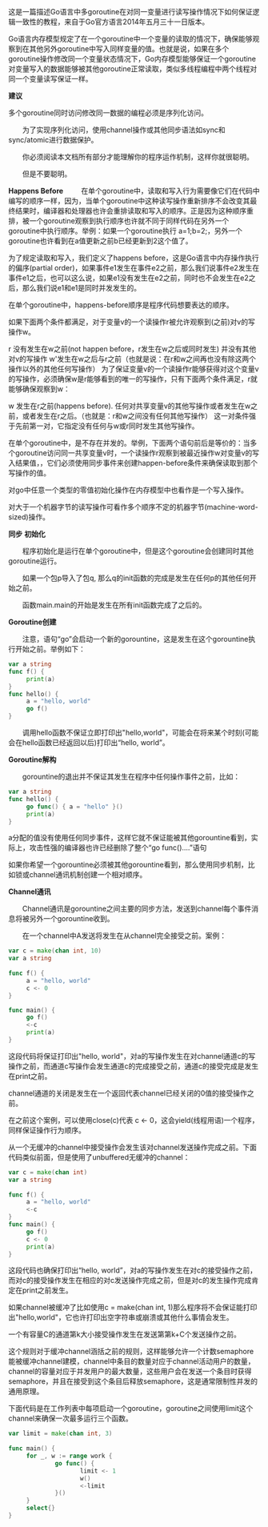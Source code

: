 这是一篇描述Go语言中多goroutine在对同一变量进行读写操作情况下如何保证逻辑一致性的教程，来自于Go官方语言2014年五月三十一日版本。

Go语言内存模型规定了在一个goroutine中一个变量的读取的情况下，确保能够观察到在其他另外goroutine中写入同样变量的值。也就是说，如果在多个goroutine操作修改同一个变量状态情况下，Go内存模型能够保证一个goroutine对变量写入的数据能够被其他goroutine正常读取，类似多线程编程中两个线程对同一个变量读写保证一样。

**建议**
   
   多个goroutine同时访问修改同一数据的编程必须是序列化访问。

　　为了实现序列化访问，使用channel操作或其他同步语法如sync和sync/atomic进行数据保护。

　　你必须阅读本文档所有部分才能理解你的程序运作机制，这样你就很聪明。

　　但是不要聪明。

**Happens Before**
　　
在单个goroutine中，读取和写入行为需要像它们在代码中编写的顺序一样，因为，当单个goroutine中这种读写操作重新排序不会改变其最终结果时，编译器和处理器也许会重排读取和写入的顺序。正是因为这种顺序重排，被一个goroutine观察到执行顺序也许就不同于同样代码在另外一个goroutine中执行顺序。举例：如果一个goroutine执行 a=1;b=2;，另外一个goroutine也许看到在a值更新之前b已经更新到2这个值了。

为了规定读取和写入，我们定义了happens before，这是Go语言中内存操作执行的偏序(partial order)，如果事件e1发生在事件e2之前，那么我们说事件e2发生在事件e1之后，也可以这么说，如果e1没有发生在e2之前，同时也不会发生在e2之后，那么我们说e1和e1是同时并发发生的。

在单个goroutine中，happens-before顺序是程序代码想要表达的顺序。

如果下面两个条件都满足，对于变量v的一个读操作r被允许观察到(之前)对v的写操作w。

r 没有发生在w之前(not happen before，r发生在w之后或同时发生)
并没有其他对v的写操作 w'发生在w之后与r之前（也就是说：在r和w之间再也没有除这两个操作以外的其他任何写操作）
为了保证变量v的一个读操作r能够获得对这个变量v的写操作，必须确保w是r能够看到的唯一的写操作，只有下面两个条件满足，r就能够确保观察到w：

w 发生在r之前(happens before).
任何对共享变量v的其他写操作或者发生在w之前，或者发生在r之后。（也就是：r和w之间没有任何其他写操作）
这一对条件强于先前第一对，它指定没有任何与w或r同时发生其他写操作。

在单个goroutine中，是不存在并发的。举例，下面两个语句前后是等价的：当多个goroutine访问同一共享变量v时，一个读操作r观察到被最近操作w对变量v的写入结果值，，它们必须使用同步事件来创建happen-before条件来确保读取到那个写操作的值。

对go中任意一个类型的零值初始化操作在内存模型中也看作是一个写入操作。

对大于一个机器字节的读写操作可看作多个顺序不定的机器字节(machine-word-sized)操作。

**同步**
**初始化**

　　程序初始化是运行在单个goroutine中，但是这个goroutine会创建同时其他goroutine运行。

　　如果一个包p导入了包q, 那么q的init函数的完成是发生在任何p的其他任何开始之前。

　　函数main.main的开始是发生在所有init函数完成了之后的。

**Goroutine创建**

　　注意，语句“go”会启动一个新的gorountine，这是发生在这个gorountine执行开始之前。举例如下：
  
``` go
var a string 
func f() {
     print(a)
} 
func hello() {
     a = "hello, world"
     go f()
}
```
　　调用hello函数不保证立即打印出"hello,world"，可能会在将来某个时刻(可能会在hello函数已经返回以后)打印出“hello, world”。

**Goroutine解构**

　　gorountine的退出并不保证其发生在程序中任何操作事件之前，比如：
  
``` go
var a string
func hello() {
     go func() { a = "hello" }()
     print(a)
}
```
 

a分配的值没有使用任何同步事件，这样它就不保证能被其他gorountine看到，实际上，攻击性强的编译器也许已经删除了整个“go func()....”语句

如果你希望一个gorountine必须被其他gorountine看到，那么使用同步机制，比如锁或channel通讯机制创建一个相对顺序。

**Channel通讯**

　　Channel通讯是gorountine之间主要的同步方法，发送到channel每个事件消息将被另外一个gorountine收到。

　　在一个channel中A发送将发生在从channel完全接受之前。案例：
``` go
var c = make(chan int, 10)
var a string
 
func f() {
     a = "hello, world"
     c <- 0
}

func main() {
     go f()
     <-c
     print(a)
}
```

这段代码将保证打印出"hello, world"，对a的写操作发生在对channel通道c的写操作之前，而通道c写操作会发生通道c的完成接受之前，通道c的接受完成是发生在print之前。

channel通道的关闭是发生在一个返回代表channel已经关闭的0值的接受操作之前。

在之前这个案例，可以使用close(c)代表 c <- 0，这会yield(线程用语)一个程序，同样保证操作行为顺序。

从一个无缓冲的channel中接受操作会发生该对channel发送操作完成之前。下面代码类似前面，但是使用了unbuffered无缓冲的channel：

``` go
var c = make(chan int)
var a string
 
func f() {
     a = "hello, world"
     <-c
}
func main() {
     go f()
     c <- 0
     print(a)
}
```
 

这段代码也确保打印出“hello, world”，对a的写操作发生在对c的接受操作之前，而对c的接受操作发生在相应的对c发送操作完成之前，但是对c的发生操作完成肯定在print之前发生。

如果channel被缓冲了比如使用c = make(chan int, 1)那么程序将不会保证能打印出"hello,world"，它也许打印出空字符串或崩溃或其他什么事情会发生。

一个有容量C的通道第k大小接受操作发生在发送第第k+C个发送操作之前。

这个规则对于缓冲channel涵括之前的规则，这样能够允许一个计数semaphore 能被缓冲channel建模，channel中条目的数量对应于channel活动用户的数量，channel的容量对应于并发用户的最大数量，这些用户会在发送一个条目时获得semaphore，并且在接受到这个条目后释放semaphore，这是通常限制性并发的通用原理。

下面代码是在工作列表中每项启动一个goroutine，goroutine之间使用limit这个channel来确保一次最多运行三个函数。
``` go
var limit = make(chan int, 3)
 
func main() {
     for _, w := range work {
             go func() {
                    limit <- 1
                    w()
                    <-limit
             }()
     }
     select{}
}
```
